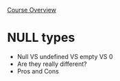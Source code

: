 [Course Overview](../overview.md)
# NULL types
* Null VS undefined VS empty VS 0
* Are they really different?
* Pros and Cons